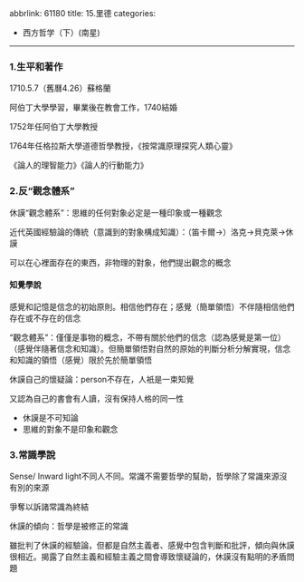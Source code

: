 abbrlink: 61180
title: 15.里德
categories:
  - 西方哲学（下）(南星)
---
### 1.生平和著作

1710.5.7（舊曆4.26）蘇格蘭

阿伯丁大學學習，畢業後在教會工作，1740結婚

1752年任阿伯丁大學教授

1764年任格拉斯大學道德哲學教授，《按常識原理探究人類心靈》

《論人的理智能力》《論人的行動能力》

### 2.反“觀念體系”

休謨“觀念體系”：思維的任何對象必定是一種印象或一種觀念

近代英國經驗論的傳統（意識到的對象構成知識）：（笛卡爾→）洛克→貝克萊→休謨

可以在心裡面存在的東西，非物理的對象，他們提出觀念的概念

#### 知覺學說

感覺和記憶是信念的初始原則。相信他們存在；感覺（簡單領悟）不伴隨相信他們存在或不存在的信念

“觀念體系”：僅僅是事物的概念，不帶有關於他們的信念（認為感覺是第一位）（感覺伴隨著信念和知識）。但簡單領悟對自然的原始的判斷分析分解實現，信念和知識的領悟（感覺）限於先於簡單領悟

休謨自己的懷疑論：person不存在，人衹是一束知覺

又認為自己的書會有人讀，沒有保持人格的同一性

- 休謨是不可知論
- 思維的對象不是印象和觀念

### 3.常識學說

Sense/ Inward light不同人不同。常識不需要哲學的幫助，哲學除了常識來源沒有別的來源

爭奪以訴諸常識為終結

休謨的傾向：哲學是被修正的常識

雖批判了休謨的經驗論，但都是自然主義者、感覺中包含判斷和批評，傾向與休謨很相近。揭露了自然主義和經驗主義之間會導致懷疑論的，休謨沒有點明的矛盾問題